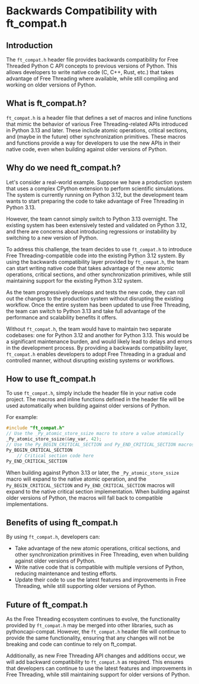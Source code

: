 # Backwards Compatibility with ft_compat.h

## Introduction

The `ft_compat.h` header file provides backwards compatibility for Free Threaded Python C API concepts to previous versions of Python. This allows developers to write native code (C, C++, Rust, etc.) that takes advantage of Free Threading where available, while still compiling and working on older versions of Python.

## What is ft_compat.h?

`ft_compat.h` is a header file that defines a set of macros and inline functions that mimic the behavior of various Free Threading-related APIs introduced in Python 3.13 and later. These include atomic operations, critical sections, and (maybe in the future) other synchronization primitives. These macros and functions provide a way for developers to use the new APIs in their native code, even when building against older versions of Python.

## Why do we need ft_compat.h?

Let's consider a real-world example. Suppose we have a production system that uses a complex CPython extension to perform scientific simulations. The system is currently running on Python 3.12, but the development team wants to start preparing the code to take advantage of Free Threading in Python 3.13.

However, the team cannot simply switch to Python 3.13 overnight. The existing system has been extensively tested and validated on Python 3.12, and there are concerns about introducing regressions or instability by switching to a new version of Python.

To address this challenge, the team decides to use `ft_compat.h` to introduce Free Threading-compatible code into the existing Python 3.12 system. By using the backwards compatibility layer provided by `ft_compat.h`, the team can start writing native code that takes advantage of the new atomic operations, critical sections, and other synchronization primitives, while still maintaining support for the existing Python 3.12 system.

As the team progressively develops and tests the new code, they can roll out the changes to the production system without disrupting the existing workflow. Once the entire system has been updated to use Free Threading, the team can switch to Python 3.13 and take full advantage of the performance and scalability benefits it offers.

Without `ft_compat.h`, the team would have to maintain two separate codebases: one for Python 3.12 and another for Python 3.13. This would be a significant maintenance burden, and would likely lead to delays and errors in the development process.
By providing a backwards compatibility layer, `ft_compat.h` enables developers to adopt Free Threading in a gradual and controlled manner, without disrupting existing systems or workflows.

## How to use ft_compat.h

To use `ft_compat.h`, simply include the header file in your native code project. The macros and inline functions defined in the header file will be used automatically when building against older versions of Python.

For example:
```C
#include "ft_compat.h"
// Use the _Py_atomic_store_ssize macro to store a value atomically
_Py_atomic_store_ssize(&my_var, 42);
// Use the Py_BEGIN_CRITICAL_SECTION and Py_END_CRITICAL_SECTION macros to define a critical section
Py_BEGIN_CRITICAL_SECTION
    // Critical section code here
Py_END_CRITICAL_SECTION
```

When building against Python 3.13 or later, the `_Py_atomic_store_ssize` macro will expand to the native atomic operation, and the `Py_BEGIN_CRITICAL_SECTION` and `Py_END_CRITICAL_SECTION` macros will expand to the native critical section implementation. When building against older versions of Python, the macros will fall back to compatible implementations.

## Benefits of using ft_compat.h

By using `ft_compat.h`, developers can:

*  Take advantage of the new atomic operations, critical sections, and other synchronization primitives in Free Threading, even when building against older versions of Python.
*  Write native code that is compatible with multiple versions of Python, reducing maintenance and testing efforts.
*  Update their code to use the latest features and improvements in Free Threading, while still supporting older versions of Python.

## Future of ft_compat.h

As the Free Threading ecosystem continues to evolve, the functionality provided by `ft_compat.h` may be merged into other libraries, such as pythoncapi-compat. However, the `ft_compat.h` header file will continue to provide the same functionality, ensuring that any changes will not be breaking and code can continue to rely on ft_compat.

Additionally, as new Free Threading API changes and additions occur, we will add backward compatibility to `ft_compat.h` as required. This ensures that developers can continue to use the latest features and improvements in Free Threading, while still maintaining support for older versions of Python.
